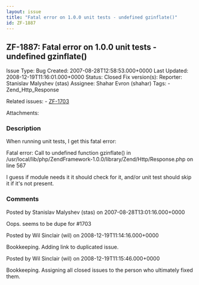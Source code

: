 ```yaml
---
layout: issue
title: "Fatal error on 1.0.0 unit tests - undefined gzinflate()"
id: ZF-1887
---
```


ZF-1887: Fatal error on 1.0.0 unit tests - undefined gzinflate()
----------------------------------------------------------------

 Issue Type: Bug Created: 2007-08-28T12:58:53.000+0000 Last Updated: 2008-12-19T11:16:01.000+0000 Status: Closed Fix version(s): 
 Reporter:  Stanislav Malyshev (stas)  Assignee:  Shahar Evron (shahar)  Tags: - Zend\_Http\_Response
 
 Related issues: - [ZF-1703](/issues/browse/ZF-1703)
 
 Attachments: 
### Description

When running unit tests, I get this fatal error:

Fatal error: Call to undefined function gzinflate() in /usr/local/lib/php/ZendFramework-1.0.0/library/Zend/Http/Response.php on line 567

I guess if module needs it it should check for it, and/or unit test should skip it if it's not present.

 

 

### Comments

Posted by Stanislav Malyshev (stas) on 2007-08-28T13:01:16.000+0000

Oops. seems to be dupe for #1703

 

 

Posted by Wil Sinclair (wil) on 2008-12-19T11:14:16.000+0000

Bookkeeping. Adding link to duplicated issue.

 

 

Posted by Wil Sinclair (wil) on 2008-12-19T11:15:46.000+0000

Bookkeeping. Assigning all closed issues to the person who ultimately fixed them.

 

 